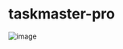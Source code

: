 # taskmaster-pro

![image](https://user-images.githubusercontent.com/96797348/174463346-af5b73b5-8bb7-4656-a7c9-beeb9160873d.png)

